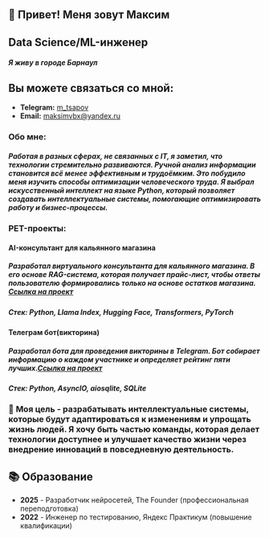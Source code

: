 ## 👋 Привет! Меня зовут Максим

## Data Science/ML-инженер

##### Я живу в городе Барнаул

## Вы можете связаться со мной:
* **Telegram:** [m_tsapov](https://t.me/m_tsapov)
* **Email:** maksimvbx@yandex.ru

### Обо мне:
##### Работая в разных сферах, не связанных с IT, я заметил, что технологии стремительно развиваются. Ручной анализ информации становится всё менее эффективным и трудоёмким. Это побудило меня изучить способы оптимизации человеческого труда. Я выбрал искусственный интеллект на языке Python, который позволяет создавать интеллектуальные системы, помогающие оптимизировать работу и бизнес-процессы. 


### PET-проекты:

#### **AI-консультант для кальянного магазина**
#####   Разработал виртуального консультанта для кальянного магазина. В его основе RAG-система, которая получает прайс-лист, чтобы ответы пользователю формировались только на основе остатков магазина. [Ссылка на проект](https://github.com/mitsapov/AI-assistant-/blob/main/Ассистент_кальянного_магазина.ipynb)
##### Стек: Python, Llama Index, Hugging Face, Transformers, PyTorch


#### **Телеграм бот(викторина)**
#####   Разработал бота для проведения викторины в Telegram. Бот собирает информацию о каждом участнике и определяет рейтинг пяти лучших.[Ссылка на проект](https://github.com/mitsapov/telegram_bot/tree/main/quiz)
##### Стек: Python, AsyncIO, aiosqlite, SQLite


### 🎯 **Моя цель** - разрабатывать интеллектуальные системы, которые будут адаптироваться к изменениям и упрощать жизнь людей. Я хочу быть частью команды, которая делает технологии доступнее и улучшает качество жизни через внедрение инноваций в повседневную деятельность.


## 📚 Образование
* **2025** - Разработчик нейросетей, The Founder (профессиональная переподготовка)
* **2022** - Инженер по тестированию, Яндекс Практикум (повышение квалификации)
<!--
**mitsapov/mitsapov** is a ✨ _special_ ✨ repository because its `README.md` (this file) appears on your GitHub profile.

Here are some ideas to get you started:

- 🔭 I’m currently working on ...
- 🌱 I’m currently learning ...
- 👯 I’m looking to collaborate on ...
- 🤔 I’m looking for help with ...
- 💬 Ask me about ...
- 📫 How to reach me: ...
- 😄 Pronouns: ...
- ⚡ Fun fact: ...
-->
